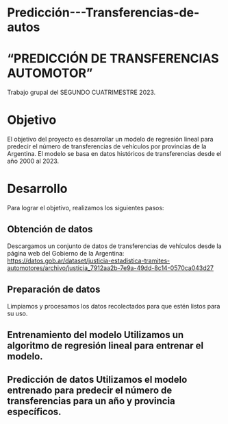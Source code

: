 ﻿# Predicción---Transferencias-de-autos
# “PREDICCIÓN DE TRANSFERENCIAS AUTOMOTOR” 
Trabajo grupal del SEGUNDO CUATRIMESTRE 2023.

# Objetivo
El objetivo del proyecto es desarrollar un modelo de regresión lineal para predecir el número de transferencias de vehículos por provincias de la Argentina. El modelo se basa en datos históricos de transferencias desde el año 2000 al 2023.

# Desarrollo
Para lograr el objetivo, realizamos los siguientes pasos:
## Obtención de datos
Descargamos un conjunto de datos de transferencias de vehículos desde la página web del Gobierno de la Argentina:
https://datos.gob.ar/dataset/justicia-estadistica-tramites-automotores/archivo/justicia_7912aa2b-7e9a-49dd-8c14-0570ca043d27
## Preparación de datos
Limpiamos y procesamos los datos recolectados para que estén listos para su uso.
## Entrenamiento del modelo Utilizamos un algoritmo de regresión lineal para entrenar el modelo.
## Predicción de datos Utilizamos el modelo entrenado para predecir el número de transferencias para un año y provincia específicos.
